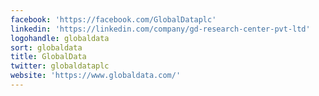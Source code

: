 ```yaml
---
facebook: 'https://facebook.com/GlobalDataplc'
linkedin: 'https://linkedin.com/company/gd-research-center-pvt-ltd'
logohandle: globaldata
sort: globaldata
title: GlobalData
twitter: globaldataplc
website: 'https://www.globaldata.com/'
---
```

